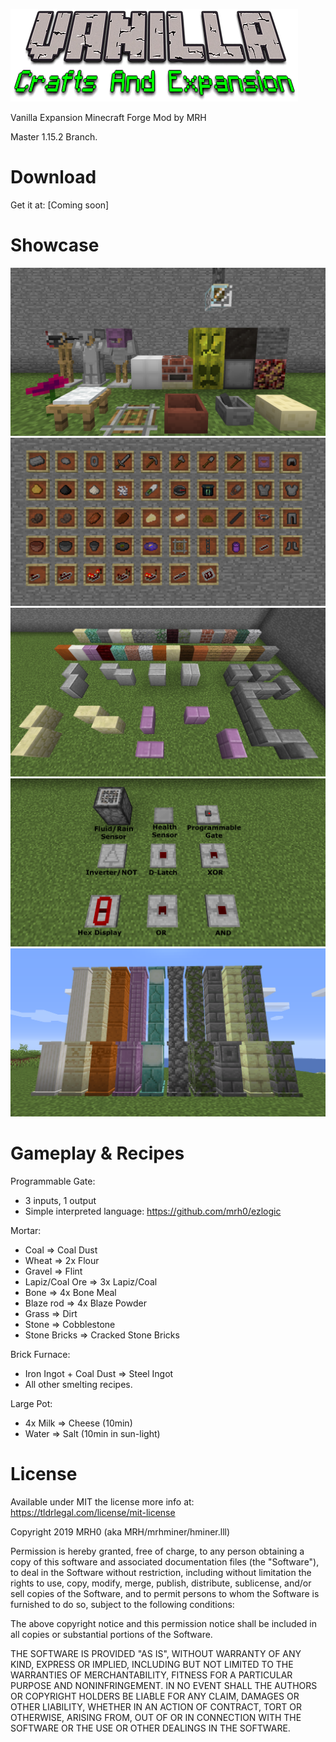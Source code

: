 ![alt text](https://github.com/mrh0/vanillaexpansion/blob/master/Showcase/vanilla.png?raw=true)

Vanilla Expansion Minecraft Forge Mod by MRH

Master 1.15.2 Branch.

# Download

Get it at: [Coming soon]

# Showcase

![alt text](https://github.com/mrh0/vanillaexpansion/blob/master/Showcase/blocks.png?raw=true)
![alt text](https://github.com/mrh0/vanillaexpansion/blob/master/Showcase/items.png?raw=true)
![alt text](https://github.com/mrh0/vanillaexpansion/blob/master/Showcase/panels.png?raw=true)
![alt text](https://github.com/mrh0/vanillaexpansion/blob/master/Showcase/veredstone.png?raw=true)
![alt text](https://github.com/mrh0/vanillaexpansion/blob/master/Showcase/pillars.png?raw=true)

# Gameplay & Recipes

Programmable Gate:
 - 3 inputs, 1 output
 - Simple interpreted language: https://github.com/mrh0/ezlogic

Mortar:
 - Coal => Coal Dust
 - Wheat => 2x Flour
 - Gravel => Flint
 - Lapiz/Coal Ore => 3x Lapiz/Coal
 - Bone => 4x Bone Meal
 - Blaze rod => 4x Blaze Powder
 - Grass => Dirt
 - Stone => Cobblestone
 - Stone Bricks => Cracked Stone Bricks

Brick Furnace:
 - Iron Ingot + Coal Dust => Steel Ingot
 - All other smelting recipes.

Large Pot:
 - 4x Milk => Cheese (10min)
 - Water => Salt (10min in sun-light)

# License

Available under MIT the license more info at: https://tldrlegal.com/license/mit-license

Copyright 2019 MRH0 (aka MRH/mrhminer/hminer.lll)

Permission is hereby granted, free of charge, to any person obtaining a copy of this software and associated documentation files (the "Software"), to deal in the Software without restriction, including without limitation the rights to use, copy, modify, merge, publish, distribute, sublicense, and/or sell copies of the Software, and to permit persons to whom the Software is furnished to do so, subject to the following conditions:

The above copyright notice and this permission notice shall be included in all copies or substantial portions of the Software.

THE SOFTWARE IS PROVIDED "AS IS", WITHOUT WARRANTY OF ANY KIND, EXPRESS OR IMPLIED, INCLUDING BUT NOT LIMITED TO THE WARRANTIES OF MERCHANTABILITY, FITNESS FOR A PARTICULAR PURPOSE AND NONINFRINGEMENT. IN NO EVENT SHALL THE AUTHORS OR COPYRIGHT HOLDERS BE LIABLE FOR ANY CLAIM, DAMAGES OR OTHER LIABILITY, WHETHER IN AN ACTION OF CONTRACT, TORT OR OTHERWISE, ARISING FROM, OUT OF OR IN CONNECTION WITH THE SOFTWARE OR THE USE OR OTHER DEALINGS IN THE SOFTWARE.

